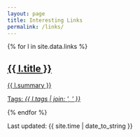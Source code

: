 ```yaml
---
layout: page
title: Interesting Links
permalink: /links/
---
```


{% for l in site.data.links %}
<a href="{{ l.url }}"><h2>{{ l.title }}</h2>
    <p>{{ l.summary }}</p>
    <p class="h6">Tags: <i>{{ l.tags | join: ', ' }}</i></p>
</a>
{% endfor %}

Last updated: {{ site.time | date_to_string }}

<!--
{% for l in site.data.links %}
<div class="md-col-6 mb2">
  <a class="overflow-hidden bg-white border rounded" href="{{ l.url }}">
    <div class="p1 white bg-blue">
      <h4 class="p1">{{ l.title }}</h4>
      <span class="right inline-block px1 white bg-gray rounded">{{ l.tags }}</span>
    </div>
    <div class="p1 clearfix">
      <p class="left m0">{{ l.summary }}</p>
    </div>
  </a>
</div>
{% endfor %}

<hr>
-->
